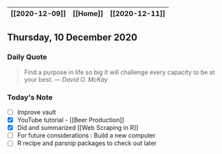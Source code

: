 | [[2020-12-09]] | [[Home]] | [[2020-12-11]] |
| :-: | :-: | :-: |

## Thursday, 10 December 2020

### Daily Quote
> Find a purpose in life so big it will challenge every capacity to be at your best.
> &mdash; <cite>David O. McKay</cite>

### Today's Note

- [ ] Improve vault
- [x] YouTube tutorial - [[Beer Production]]
- [x] Did and summarized [[Web Scraping in R]]
- [ ] For future considerations : Build a new computer
- [ ] R recipe and parsnip packages to check out later